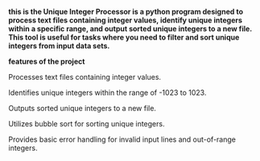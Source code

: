 **this is the Unique Integer Processor is a python program designed to process text files containing integer values, identify unique integers within a specific range, and output sorted unique integers to a new file. This tool is useful for tasks where you need to filter and sort unique integers from input data sets.**


**features of the project**


Processes text files containing integer values.

Identifies unique integers within the range of -1023 to 1023.

Outputs sorted unique integers to a new file.

Utilizes bubble sort for sorting unique integers.

Provides basic error handling for invalid input lines and out-of-range integers.
